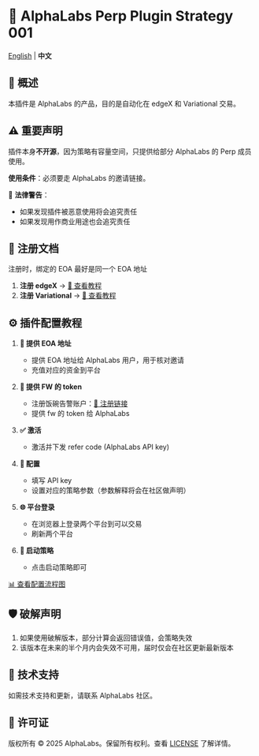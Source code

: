 # 🚀 AlphaLabs Perp Plugin Strategy 001

[English](./README-EN.md) | **中文**

## 📌 概述

本插件是 AlphaLabs 的产品，目的是自动化在 edgeX 和 Variational 交易。

## ⚠️ 重要声明

插件本身**不开源**，因为策略有容量空间，只提供给部分 AlphaLabs 的 Perp 成员使用。

**使用条件**：必须要走 AlphaLabs 的邀请链接。

🚨 **法律警告**：
- 如果发现插件被恶意使用将会追究责任
- 如果发现用作商业用途也会追究责任

## 📝 注册文档

注册时，绑定的 EOA 最好是同一个 EOA 地址

1. **注册 edgeX** → [📖 查看教程](./edgeX-registration.md)
2. **注册 Variational** → [📖 查看教程](./Variational-registration.md)

## ⚙️ 插件配置教程

1. **🔑 提供 EOA 地址**
   - 提供 EOA 地址给 AlphaLabs 用户，用于核对邀请
   - 充值对应的资金到平台

2. **🔑 提供 FW 的 token**
   - 注册饭碗告警账户：[🥣 注册链接](https://fwalert.com/918826)
   - 提供 fw 的 token 给 AlphaLabs

3. **✅ 激活**
   - 激活并下发 refer code (AlphaLabs API key)

4. **🔧 配置**
   - 填写 API key
   - 设置对应的策略参数（参数解释将会在社区做声明）

5. **🌐 平台登录**
   - 在浏览器上登录两个平台到可以交易
   - 刷新两个平台

6. **🎯 启动策略**
   - 点击启动策略即可

[📊 查看配置流程图](./plugin-configuration-flowchart-CN.md)

## 🛡️ 破解声明

1. 如果使用破解版本，部分计算会返回错误值，会策略失效
2. 该版本在未来的半个月内会失效不可用，届时仅会在社区更新最新版本

## 💬 技术支持

如需技术支持和更新，请联系 AlphaLabs 社区。

## 📄 许可证

版权所有 © 2025 AlphaLabs。保留所有权利。查看 [LICENSE](./LICENSE.md) 了解详情。